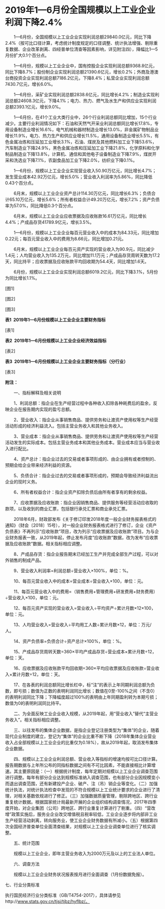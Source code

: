# 2019年1—6月份全国规模以上工业企业利润下降2.4%

　　1—6月份，全国规模以上工业企业实现利润总额29840.0亿元，同比下降2.4%（按可比口径计算，考虑统计制度规定的口径调整、统计执法增强、剔除重复数据、企业改革剥离、四经普单位清查等因素影响，详见附注四），降幅比1—5月份扩大0.1个百分点。

　　1—6月份，规模以上工业企业中，国有控股企业实现利润总额9368.8亿元，同比下降8.7%；股份制企业实现利润总额21390.6亿元，增长0.2%；外商及港澳台商投资企业实现利润总额7186.2亿元，下降8.4%；私营企业实现利润总额7430.7亿元，增长6.0%。

　　1—6月份，采矿业实现利润总额2838.6亿元，同比增长4.2%；制造业实现利润总额24608.3亿元，下降4.1%；电力、热力、燃气及水生产和供应业实现利润总额2393.1亿元，增长9.0%。

　　1—6月份，在41个工业大类行业中，26个行业利润总额同比增加，15个行业减少。主要行业利润情况如下：石油和天然气开采业利润总额同比增长17.8%，专用设备制造业增长16.6%，电气机械和器材制造业增长13.0%，非金属矿物制品业增长11.9%，电力、热力生产和供应业增长11.5%，通用设备制造业增长5.5%，有色金属冶炼和压延加工业增长3.1%，石油、煤炭及其他燃料加工业下降53.6%，汽车制造业下降24.9%，黑色金属冶炼和压延加工业下降21.8%，化学原料和化学制品制造业下降13.8%，计算机、通信和其他电子设备制造业下降7.9%，煤炭开采和洗选业下降7.1%，农副食品加工业下降2.0%，纺织业下降0.1%。

　　1—6月份，规模以上工业企业实现营业收入50.90万亿元，同比增长4.7%；发生营业成本42.92万亿元，增长5.0%；营业收入利润率为5.86%，同比降低0.43个百分点。

　　6月末，规模以上工业企业资产总计114.30万亿元，同比增长6.3%；负债合计65.10万亿元，增长5.6%；所有者权益合计49.20万亿元，增长7.2%；资产负债率为57.0%，同比降低0.3个百分点。

　　6月末，规模以上工业企业应收票据及应收账款16.61万亿元，同比增长4.4%；产成品存货41789.9亿元，增长3.5%。

　　1—6月份，规模以上工业企业每百元营业收入中的成本为84.33元，同比增加0.22元；每百元营业收入中的费用为8.66元，同比增加0.21元。

　　6月末，规模以上工业企业每百元资产实现的营业收入为90.9元，同比减少1.4元；人均营业收入为135.2万元，同比增加11.1万元；产成品存货周转天数为17.2天，同比持平；应收票据及应收账款平均回收期为54.4天，同比增加1.6天。

　　6月份，规模以上工业企业实现利润总额6019.2亿元，同比下降3.1%，5月份为同比增长1.1%。

\[图1\]

\[图2\]

\[图3\]

**表****1  2019****年****1****—****6****月份规模以上工业企业主要财务指标**

\[表1\]

**表****2  2019****年****1****—****6****月份规模以上工业企业经济效益指标**

\[表2\]

**表****3  2019****年****1****—****6****月份规模以上工业企业主要财务指标（分行业）**

\[表3\]

**附注：**

　　一、指标解释及相关说明

　　1、利润总额：指企业在生产经营过程中各种收入扣除各种耗费后的盈余，反映企业在报告期内实现的盈亏总额。

　　2、营业收入：指企业从事销售商品、提供劳务和让渡资产使用权等生产经营活动形成的经济利益流入。包括主营业务收入和其他业务收入。

　　3、营业成本：指企业从事销售商品、提供劳务和让渡资产使用权等生产经营活动发生的实际成本。包括主营业务成本和其他业务成本。营业成本应当与营业收入进行配比。

　　4、资产总计：指企业过去的交易或者事项形成的、由企业拥有或者控制的、预期会给企业带来经济利益的资源。

　　5、负债合计：指企业过去的交易或者事项形成的，预期会导致经济利益流出企业的现时义务。

　　6、所有者权益合计：指企业资产扣除负债后由所有者享有的剩余权益。

　　7、应收票据及应收账款：指企业因销售商品、提供服务等经营活动应收取的款项，以及收到的商业汇票，包括银行承兑汇票和商业承兑汇票。

　　2018年6月，财政部发布《关于修订印发2018年度一般企业财务报表格式的通知》（财会〔2018〕15号），对一般企业财务报表格式进行了修订，企业《资产负债表》不再列示“应收账款”项目，改为列示“应收票据及应收账款”项目。为与企业财务报表一致，从2019年起，停止发布月度“应收账款”数据，改为发布“应收票据及应收账款”数据。相关指标相应调整。

　　8、产成品存货：指企业报告期末已经加工生产并完成全部生产过程，可以对外销售的制成产品。

　　9、营业收入利润率\=利润总额÷营业收入×100%，单位：%。

　　10、每百元营业收入中的成本\=营业成本÷营业收入×100，单位：元。

　　11、每百元营业收入中的费用\=（销售费用+管理费用+研发费用+财务费用）÷营业收入×100，单位：元。

　　12、每百元资产实现的营业收入\=营业收入÷平均资产÷累计月数×12×100，单位：元。

　　13、人均营业收入\=营业收入÷平均用工人数÷累计月数×12，单位：万元/人。

　　14、资产负债率\=负债合计÷资产总计×100%，单位：%。

　　15、产成品存货周转天数\=360×平均产成品存货÷营业成本×累计月数÷12，单位：天。

　　16、应收票据及应收账款平均回收期\=360×平均应收票据及应收账款÷营业收入×累计月数÷12，单位：天。

　　17、在各表的利润总额同比增长栏中，标“注”的表示上年同期利润总额为负数，即亏损；数值为正数的表明利润同比增长；数值在0至\-100%之间（不含0）的表明利润同比下降；下降幅度超过100%的表明由上年同期盈利转为本期亏损；数值为0的表明利润同比持平。

　　二、为全面反映工业企业收入规模，从2019年起，用“营业收入”替代“主营业务收入”。相关指标相应调整。

　　三、以往发布的集体企业数据，是指企业登记注册类型为“集体”的企业，随着现代企业制度的建立，登记为“集体”的企业比重不断下降（2018年集体企业营业收入占全部规模以上工业企业的比重仅为0.18%），故从2019年起，取消发布集体企业数据。

　　四、规模以上工业企业利润总额、营业收入等指标的增速均按可比口径计算。报告期数据与上年所公布的同指标数据之间有不可比因素，不能直接相比计算增速。其主要原因是：（一）根据统计制度，每年定期对规模以上工业企业调查范围进行调整。每年有部分企业达到规模标准纳入调查范围，也有部分企业因规模变小而退出调查范围，还有新建投产企业、破产、注（吊）销企业等变化。（二）加强统计执法，对统计执法检查中发现的不符合规模以上工业统计要求的企业进行了清理，对相关基数依规进行了修正。（三）加强数据质量管理，剔除跨地区、跨行业重复统计数据。根据国家统计局最新开展的企业组织结构调查情况，2017年四季度开始，对企业集团（公司）跨地区、跨行业重复计算进行了剔重。（四）“营改增”政策实施后，服务业企业改交增值税且税率较低，工业企业逐步将内部非工业生产经营活动剥离，转向服务业，使工业企业财务数据有所减小。（五）根据第四次全国经济普查单位全面清查结果，对规模以上工业企业调查单位进行了核实调整。

　　五、统计范围

　　规模以上工业企业，即年主营业务收入为2000万元及以上的工业法人单位。

　　六、调查方法

　　规模以上工业企业财务状况报表按月进行全面调查（1月份数据免报）。

七、行业分类标准

执行国民经济行业分类标准（GB/T4754-2017），具体请参见http://www.stats.gov.cn/tjsj/tjbz/hyflbz/。